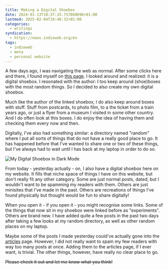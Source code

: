 ```yaml
---
title: Making a Digital Shoebox
date: 2024-01-13T10:37:33.757868696+01:00
lastmod: 2025-02-04T19:48:32+01:00
categories:
  - writings
syndication:
  - https://news.indieweb.org/en
tags:
  - indieweb
  - meta
  - personal website
---
```


A few days ago, I was navigating the web as normal. After some clicks here and there, I found myself on [this page](https://gilest.org/shoebox.html). I looked around and realized: it is a digital shoebox. I resonated with the author: I too keep around (shoe)boxes with the most random things. So I decided to also create my own digital shoebox.

<!--more-->

Much like the author of the linked shoebox, I do also keep around boxes with stuff. Stuff from postcards, to photo film, to a the ticket from a train years ago, or just a flyer from a museum I visited in some other country. And I do often look at this boxes. I do enjoy the idea of having them and checking them every now and then.

Digitally, I've also had something similar: a directory named "random" where I put all sorts of things that do not have a really good place to go. It has happened before that I've wanted to share one or two of these things, but I've always had to wait until I has back at my laptop in order to do so.

![My Digital Shoebox in Dark Mode](cdn:/2024-01-shoebox?class=fw)

From today - yesterday actually - on, I also have a digital shoebox here on my website. It fills that niche space of things I have on this website, but don't really fit any other category. Some are just normal posts, dated, but I wouldn't want to be spamming my readers with them. Others are just minisites that I've made in the past. Others are recreations of things I've found physically but thought would be fun to share digitally!

When you open it - if you open it - you might recognise some links. Some of the things that now sit in my shoebox were linked before as "experiments". Others are brand new. I have added quite a few posts in the past two days after taking a few looks at my random directory, as well as other random places on my laptop.

Maybe some of the posts I made yesterday could've actually gone into the [articles](/writings/) page. However, I did not really want to spam my few readers with way too many posts at once. Adding them to the articles page, if I ever want, is trivial. The other things, however, have really no clear place to go.

~~Please check it out and let me know what you think!~~
